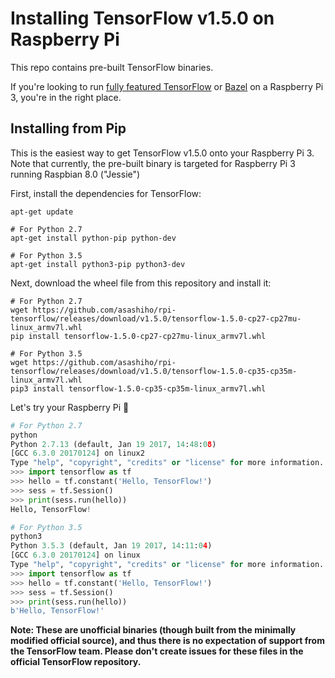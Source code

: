 # Installing TensorFlow v1.5.0 on Raspberry Pi

This repo contains  pre-built TensorFlow binaries.
 
 If you're looking to run [fully featured TensorFlow](https://github.com/tensorflow/tensorflow) or [Bazel](https://github.com/bazelbuild/bazel) on a Raspberry Pi 3, you're in the right place.


## Installing from Pip
This is the easiest way to get TensorFlow v1.5.0 onto your Raspberry Pi 3. Note that currently, the pre-built binary is targeted for Raspberry Pi 3 running Raspbian 8.0 ("Jessie")

First, install the dependencies for TensorFlow:

```shell
apt-get update

# For Python 2.7
apt-get install python-pip python-dev

# For Python 3.5
apt-get install python3-pip python3-dev
```

Next, download the wheel file from this repository and install it:

```shell
# For Python 2.7
wget https://github.com/asashiho/rpi-tensorflow/releases/download/v1.5.0/tensorflow-1.5.0-cp27-cp27mu-linux_armv7l.whl
pip install tensorflow-1.5.0-cp27-cp27mu-linux_armv7l.whl

# For Python 3.5
wget https://github.com/asashiho/rpi-tensorflow/releases/download/v1.5.0/tensorflow-1.5.0-cp35-cp35m-linux_armv7l.whl
pip3 install tensorflow-1.5.0-cp35-cp35m-linux_armv7l.whl
```

Let's try your Raspberry Pi :gift_heart:

``` python
# For Python 2.7
python
Python 2.7.13 (default, Jan 19 2017, 14:48:08)
[GCC 6.3.0 20170124] on linux2
Type "help", "copyright", "credits" or "license" for more information.
>>> import tensorflow as tf
>>> hello = tf.constant('Hello, TensorFlow!')
>>> sess = tf.Session()
>>> print(sess.run(hello))
Hello, TensorFlow!

# For Python 3.5
python3
Python 3.5.3 (default, Jan 19 2017, 14:11:04)
[GCC 6.3.0 20170124] on linux
Type "help", "copyright", "credits" or "license" for more information.
>>> import tensorflow as tf
>>> hello = tf.constant('Hello, TensorFlow!')
>>> sess = tf.Session()
>>> print(sess.run(hello))
b'Hello, TensorFlow!'
```

**Note: These are unofficial binaries (though built from the minimally modified official source), and thus there is no expectation of support from the TensorFlow team. Please don't create issues for these files in the official TensorFlow repository.**


